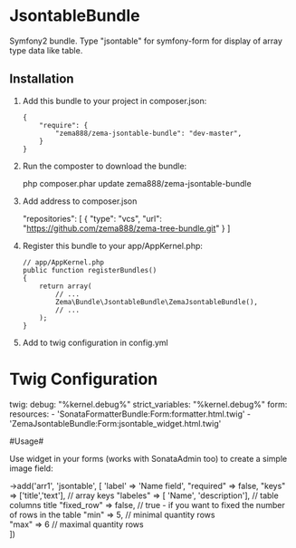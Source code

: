 JsontableBundle
===============

Symfony2 bundle. Type "jsontable" for symfony-form for display of array type data like table.

Installation
------------

1. Add this bundle to your project in composer.json:

	```
    {
        "require": {
            "zema888/zema-jsontable-bundle": "dev-master",
        }
    }
    ```
    
2. Run the composter to download the bundle:

    php composer.phar update zema888/zema-jsontable-bundle

3. Add address to composer.json

    "repositories": [
        {
            "type": "vcs",
            "url": "https://github.com/zema888/zema-tree-bundle.git"
        }
    ]
    
4. Register this bundle to your app/AppKernel.php:

    ```
    // app/AppKernel.php
    public function registerBundles()
    {
        return array(
            // ...
            Zema\Bundle\JsontableBundle\ZemaJsontableBundle(),
            // ...
        );
    }
5. Add to twig configuration in config.yml

# Twig Configuration
twig:
    debug:            "%kernel.debug%"
    strict_variables: "%kernel.debug%"
    form:
        resources:
            - 'SonataFormatterBundle:Form:formatter.html.twig'
            - 'ZemaJsontableBundle:Form:jsontable_widget.html.twig'
    
#Usage#

Use widget in your forms (works with SonataAdmin too) to create a simple image field:

->add('arr1', 'jsontable', [
        'label' => 'Name field',
        "required" => false,
        "keys" => ['title','text'],             // array keys 
        "labeles" => [ 'Name', 'description'],  // table columns title
        "fixed_row" => false,                   // true - if you want to fixed the number of rows in the table
        "min" => 5,                             // minimal quantity rows         
        "max" => 6                              // maximal quantity rows    
    ])